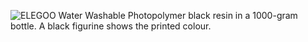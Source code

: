 ﻿![ELEGOO Water Washable Photopolymer black resin in a 1000-gram bottle. A black figurine shows the printed colour.](https://m.media-amazon.com/images/I/61V4yOrh4QL._SL1500_.jpg)
